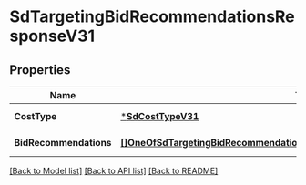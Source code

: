 # SdTargetingBidRecommendationsResponseV31

## Properties
Name | Type | Description | Notes
------------ | ------------- | ------------- | -------------
**CostType** | [***SdCostTypeV31**](SDCostTypeV31.md) |  | [default to null]
**BidRecommendations** | [**[]OneOfSdTargetingBidRecommendationsResponseV31BidRecommendationsItems**](.md) |  | [default to null]

[[Back to Model list]](../README.md#documentation-for-models) [[Back to API list]](../README.md#documentation-for-api-endpoints) [[Back to README]](../README.md)

